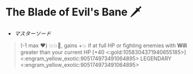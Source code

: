 # The Blade of Evil's Bane 🗡️ 
- *マスターソード*

> (-1 max ❤️) 💥💥🎯, gains +💥 if at full HP or fighting enemies with __Will__ greater than your current HP [+40 <:gold:1058304371940655185>]
<:engram_yellow_exotic:905174973491064895> LEGENDARY <:engram_yellow_exotic:905174973491064895>
